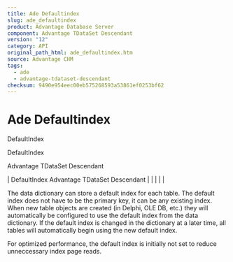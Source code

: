 ```yaml
---
title: Ade Defaultindex
slug: ade_defaultindex
product: Advantage Database Server
component: Advantage TDataSet Descendant
version: "12"
category: API
original_path_html: ade_defaultindex.htm
source: Advantage CHM
tags:
  - ade
  - advantage-tdataset-descendant
checksum: 9490e954eec00eb575268593a53861ef0253bf62
---
```


# Ade Defaultindex

DefaultIndex

DefaultIndex

Advantage TDataSet Descendant

| DefaultIndex  Advantage TDataSet Descendant |  |  |  |  |

The data dictionary can store a default index for each table. The default index does not have to be the primary key, it can be any existing index. When new table objects are created (in Delphi, OLE DB, etc.) they will automatically be configured to use the default index from the data dictionary. If the default index is changed in the dictionary at a later time, all tables will automatically begin using the new default index.

For optimized performance, the default index is initially not set to reduce unneccessary index page reads.

